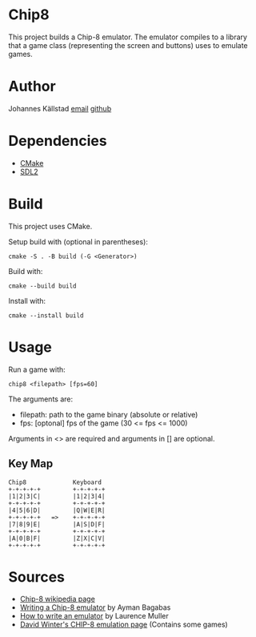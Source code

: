 # Chip8
This project builds a Chip-8 emulator. The emulator compiles to a library that a game class (representing the screen and buttons) uses to emulate games. 

# Author
Johannes Källstad [email](johannes.kallstad@gmail.com) [github](https://github.com/ohukainen)

# Dependencies
- [CMake](https://cmake.org/)
- [SDL2](https://www.libsdl.org/)

# Build
This project uses CMake. 

Setup build with (optional in parentheses):
```
cmake -S . -B build (-G <Generator>) 
```

Build with:
```
cmake --build build
```

Install with:
```
cmake --install build
```
# Usage
Run a game with: 
```
chip8 <filepath> [fps=60]
```
The arguments are:
- filepath: <required>  path to the game binary (absolute or relative)
- fps:      [optonal]   fps of the game (30 <= fps <= 1000) 

Arguments in <> are required and arguments in [] are optional.

## Key Map 
```
Chip8             Keyboard
+-+-+-+-+         +-+-+-+-+
|1|2|3|C|         |1|2|3|4|
+-+-+-+-+         +-+-+-+-+
|4|5|6|D|         |Q|W|E|R|
+-+-+-+-+   =>    +-+-+-+-+
|7|8|9|E|         |A|S|D|F|
+-+-+-+-+         +-+-+-+-+
|A|0|B|F|         |Z|X|C|V|
+-+-+-+-+         +-+-+-+-+
```

# Sources 
- [Chip-8 wikipedia page](https://en.wikipedia.org/wiki/CHIP-8)
- [Writing a Chip-8 emulator](https://aymanbagabas.com/blog/2018/09/17/chip-8-emulator.html) by Ayman Bagabas
- [How to write an emulator](https://multigesture.net/articles/how-to-write-an-emulator-chip-8-interpreter/) by Laurence Muller
- [David Winter's CHIP-8 emulation page](http://www.pong-story.com/chip8/) (Contains some games)
